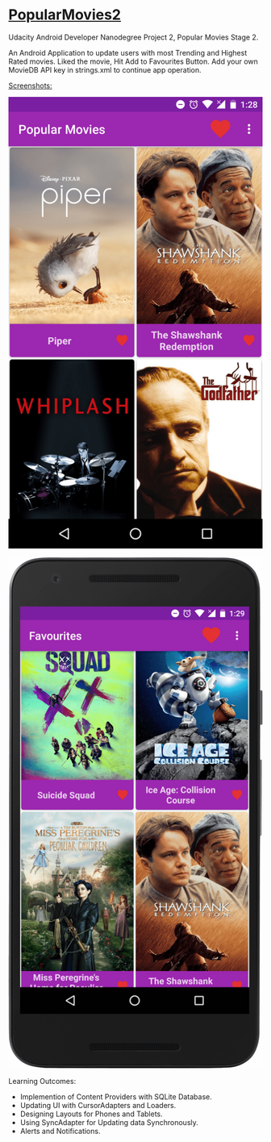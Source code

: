 # [PopularMovies2](https://github.com/GurpreetSK95/PopularMovies2/blob/master/Moviebuff.apk)
Udacity Android Developer Nanodegree Project 2, Popular Movies Stage 2.

An Android Application to update users with most Trending and Highest Rated movies. Liked the movie, Hit Add to Favourites Button.
Add your own MovieDB API key in strings.xml to continue app operation.

[Screenshots:](https://github.com/GurpreetSK95/PopularMovies2/tree/master/screenshots)

![Alt text](/screenshots/device-2016-10-10-012857.png?raw=true "Gridview")

![Alt text](/screenshots/device-2016-10-10-012932.png?raw=true "Favourites")

Learning Outcomes:
* Implemention of Content Providers with SQLite Database.
* Updating UI with CursorAdapters and Loaders.
* Designing Layouts for Phones and Tablets.
* Using SyncAdapter for Updating data Synchronously.
* Alerts and Notifications.


